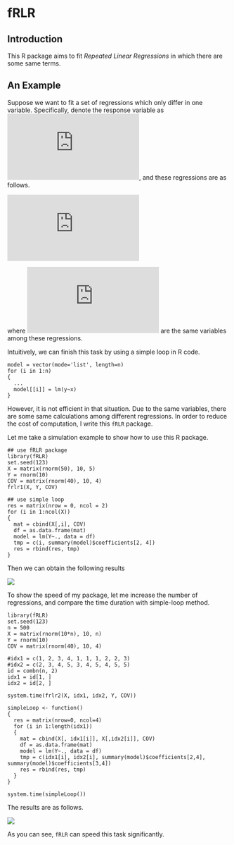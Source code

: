 # fRLR

## Introduction

This R package aims to fit *Repeated Linear Regressions* in which there are some same terms.

## An Example

Suppose we want to fit a set of regressions which only differ in one variable. Specifically, denote the response variable as ![](https://latex.codecogs.com/gif.latex?y), and these regressions are as follows.

![](https://latex.codecogs.com/gif.latex?%5Cbegin%7Barray%7D%7Bll%7D%20y%26%5Csim%20x_1%20&plus;%20cov_1%20&plus;%20cov_2&plus;%5Cldots&plus;cov_m%5C%5C%20y%26%5Csim%20x_2%20&plus;%20cov_1%20&plus;cov_2&plus;%5Cldots&plus;cov_m%5C%5C%20%5Ccdot%20%26%5Csim%20%5Ccdots%5C%5C%20y%26%5Csim%20x_n%20&plus;%20cov_1%20&plus;cov_2&plus;%5Cldots&plus;cov_m%5C%5C%20%5Cend%7Barray%7D)

where ![](https://latex.codecogs.com/gif.latex?%24cov_i%2C%20i%3D1%2C%5Cldots%2C%20m%24) are the same variables among these regressions.

Intuitively, we can finish this task by using a simple loop in R code.

```
model = vector(mode='list', length=n)
for (i in 1:n)
{
  ...
  model[[i]] = lm(y~x)
}
```

However, it is not efficient in that situation. Due to the same variables, there are some same calculations among different regressions. In order to reduce the cost of computation, I write this `fRLR` package.

Let me take a simulation example to show how to use this R package.

```
## use fRLR package
library(fRLR)
set.seed(123)
X = matrix(rnorm(50), 10, 5)
Y = rnorm(10)
COV = matrix(rnorm(40), 10, 4)
frlr1(X, Y, COV)

## use simple loop
res = matrix(nrow = 0, ncol = 2)
for (i in 1:ncol(X))
{
  mat = cbind(X[,i], COV)
  df = as.data.frame(mat)
  model = lm(Y~., data = df)
  tmp = c(i, summary(model)$coefficients[2, 4])
  res = rbind(res, tmp)
}
```

Then we can obtain the following results

![](https://stats.hohoweiya.xyz/images//frlr_ex1.png)

To show the speed of my package, let me increase the number of regressions, and compare the time duration with simple-loop method.

```
library(fRLR)
set.seed(123)
n = 500
X = matrix(rnorm(10*n), 10, n)
Y = rnorm(10)
COV = matrix(rnorm(40), 10, 4)

#idx1 = c(1, 2, 3, 4, 1, 1, 1, 2, 2, 3)
#idx2 = c(2, 3, 4, 5, 3, 4, 5, 4, 5, 5)
id = combn(n, 2)
idx1 = id[1, ]
idx2 = id[2, ]

system.time(frlr2(X, idx1, idx2, Y, COV))

simpleLoop <- function()
{
  res = matrix(nrow=0, ncol=4)
  for (i in 1:length(idx1))
  {
    mat = cbind(X[, idx1[i]], X[,idx2[i]], COV)
    df = as.data.frame(mat)
    model = lm(Y~., data = df)
    tmp = c(idx1[i], idx2[i], summary(model)$coefficients[2,4], summary(model)$coefficients[3,4])
    res = rbind(res, tmp)
  }
}

system.time(simpleLoop())
```

The results are as follows.

![](https://stats.hohoweiya.xyz/images//frlr_speed.png)

As you can see, `fRLR` can speed this task significantly.
